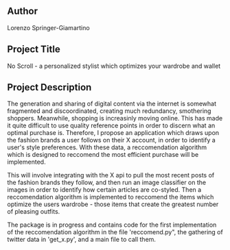 ## Author
Lorenzo Springer-Giamartino

## Project Title
No Scroll - a personalized stylist which optimizes your wardrobe and wallet

## Project Description
The generation and sharing of digital content via the internet is somewhat fragmented and discoordinated, creating much redundancy, smothering shoppers. Meanwhile, shopping is increasinly moving online. This has made it quite difficult to use quality reference points in order to discern what an optimal purchase is. Therefore, I propose an application which draws upon the fashion brands a user follows on their X account, in order to identify a user's style preferences. With these data, a reccomendation algorithm which is designed to reccomend the most efficient purchase will be implemented. 

This will involve integrating with the X api to pull the most recent posts of the fashion brands they follow, and then run an image classifier on the images in order to identify how certain articles are co-styled. Then a reccomendation algorithm is implemented to reccomend the items which optimize the users wardrobe - those items that create the greatest number of pleasing outfits. 

The package is in progress and contains code for the first implementation of the reccomendation algorithm in the file 'reccomend.py", the gathering of twitter data in 'get_x.py', and a main file to call them. 





